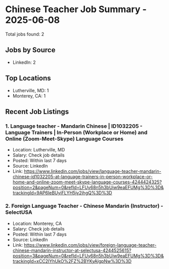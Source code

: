 # Chinese Teacher Job Summary - 2025-06-08

Total jobs found: 2

## Jobs by Source

- LinkedIn: 2

## Top Locations

- Lutherville, MD: 1
- Monterey, CA: 1

## Recent Job Listings

### 1. Language teacher - Mandarin Chinese | ID1032205 - Language Trainers | In-Person (Workplace or Home) and Online (Zoom-Meet-Skype) Language Courses
- Location: Lutherville, MD
- Salary: Check job details
- Posted: Within last 7 days
- Source: LinkedIn
- Link: https://www.linkedin.com/jobs/view/language-teacher-mandarin-chinese-id1032205-at-language-trainers-in-person-workplace-or-home-and-online-zoom-meet-skype-language-courses-4244424325?position=2&pageNum=0&refId=LFUy68n5h3bUiw9eaEFUMg%3D%3D&trackingId=9AP6IeBUyiFLYH5jy2jhgQ%3D%3D

### 2. Foreign Language Teacher - Chinese Mandarin (Instructor) - SelectUSA
- Location: Monterey, CA
- Salary: Check job details
- Posted: Within last 7 days
- Source: LinkedIn
- Link: https://www.linkedin.com/jobs/view/foreign-language-teacher-chinese-mandarin-instructor-at-selectusa-4244525615?position=3&pageNum=0&refId=LFUy68n5h3bUiw9eaEFUMg%3D%3D&trackingId=xCC2IYhUkO%2FZ%2BYKyAlgpNw%3D%3D

